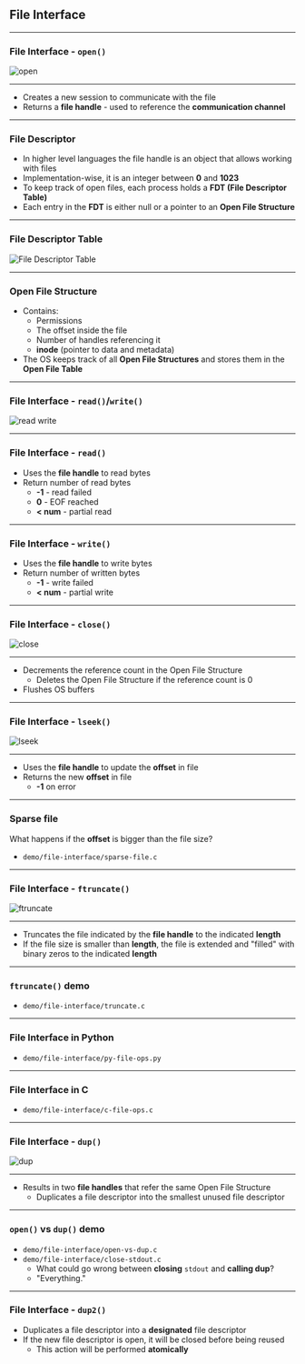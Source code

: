 ## File Interface

---

### File Interface - `open()`

![open](./media/file-interface-open.svg)

----

- Creates a new session to communicate with the file
- Returns a **file handle** - used to reference the **communication channel**

---

### File Descriptor

- In higher level languages the file handle is an object that allows working with files
- Implementation-wise, it is an integer between **0** and **1023**
- To keep track of open files, each process holds a **FDT (File Descriptor Table)**
- Each entry in the **FDT** is either null or a pointer to an **Open File Structure**

----

### File Descriptor Table

![File Descriptor Table](./media/file-descriptor-table.svg)

----

### Open File Structure

- Contains:
  - Permissions
  - The offset inside the file
  - Number of handles referencing it
  - **inode** (pointer to data and metadata)
- The OS keeps track of all **Open File Structures** and stores them in the **Open File Table**

---

### File Interface - `read()`/`write()`

![read write](./media/file-interface-read-write.svg)

----

### File Interface - `read()`

- Uses the **file handle** to read bytes
- Return number of read bytes
  - **-1**    - read failed
  - **0**     - EOF reached
  - **< num** - partial read

----

### File Interface - `write()`

- Uses the **file handle** to write bytes
- Return number of written bytes
  - **-1**    - write failed
  - **< num** - partial write

---

### File Interface - `close()`

![close](./media/file-interface-close.svg)

----

- Decrements the reference count in the Open File Structure
  - Deletes the Open File Structure if the reference count is 0
- Flushes OS buffers

---

### File Interface - `lseek()`

![lseek](./media/file-interface-lseek.svg)

----

- Uses the **file handle** to update the **offset** in file
- Returns the new **offset** in file
  - **-1** on error

----

### Sparse file

What happens if the **offset** is bigger than the file size?

- `demo/file-interface/sparse-file.c`

---

### File Interface - `ftruncate()`

![ftruncate](./media/file-interface-ftruncate.svg)

----

- Truncates the file indicated by the **file handle** to the indicated **length**
- If the file size is smaller than **length**, the file is extended and "filled" with binary zeros to the indicated **length**

----

### `ftruncate()` demo

- `demo/file-interface/truncate.c`

---

### File Interface in Python

- `demo/file-interface/py-file-ops.py`

----

### File Interface in C

- `demo/file-interface/c-file-ops.c`

---

### File Interface - `dup()`

![dup](./media/file-interface-dup.svg)

----

- Results in two **file handles** that refer the same Open File Structure
  - Duplicates a file descriptor into the smallest unused file descriptor

----

### `open()` vs `dup()` demo

- `demo/file-interface/open-vs-dup.c`
- `demo/file-interface/close-stdout.c`
  - What could go wrong between **closing** `stdout` and **calling dup**?
  - "Everything."

----

### File Interface - `dup2()`

- Duplicates a file descriptor into a **designated** file descriptor
- If the new file descriptor is open, it will be closed before being reused
  - This action will be performed **atomically**
